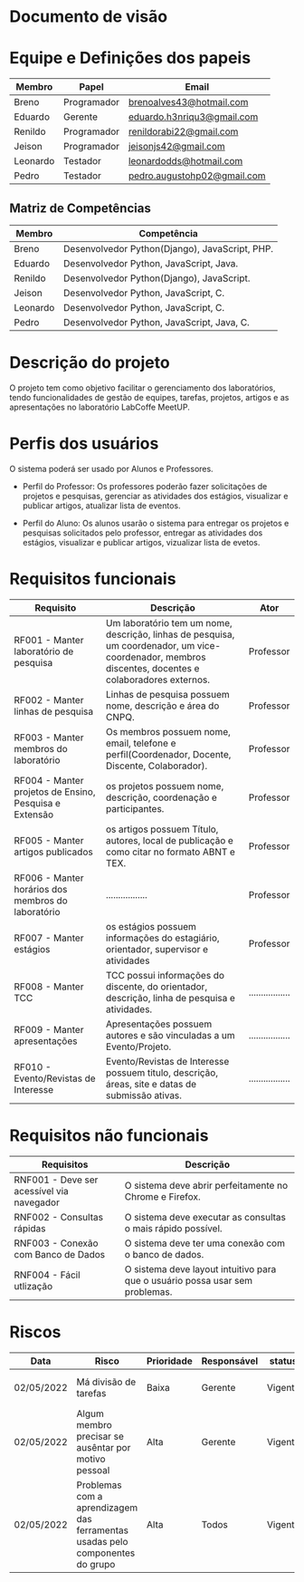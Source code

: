 # Documento de visão

# Equipe e Definições dos papeis

Membro | Papel | Email
------ | ----- | -----
Breno | Programador | brenoalves43@hotmail.com
Eduardo | Gerente | eduardo.h3nriqu3@gmail.com
Renildo | Programador | renildorabi22@gmail.com
Jeison | Programador | jeisonjs42@gmail.com
Leonardo | Testador | leonardodds@hotmail.com
Pedro | Testador | pedro.augustohp02@gmail.com

## Matriz de Competências 

Membro | Competência 
------ | -----------
Breno | Desenvolvedor Python(Django), JavaScript, PHP.
Eduardo | Desenvolvedor Python, JavaScript, Java.
Renildo | Desenvolvedor Python(Django), JavaScript.
Jeison | Desenvolvedor Python, JavaScript, C.
Leonardo | Desenvolvedor Python, JavaScript, C.
Pedro | Desenvolvedor Python, JavaScript, Java, C.

# Descrição do projeto

O projeto tem como objetivo facilitar o gerenciamento dos laboratórios, tendo funcionalidades de gestão de equipes, tarefas, projetos, artigos e as apresentações no laboratório LabCoffe MeetUP.

# Perfis dos usuários

O sistema poderá ser usado por Alunos e Professores.

* Perfil do Professor: Os professores poderão fazer solicitações de projetos e pesquisas, gerenciar as atividades dos estágios, visualizar e publicar artigos, atualizar lista de eventos.

* Perfil do Aluno: Os alunos usarão o sistema para entregar os projetos e pesquisas solicitados pelo professor, entregar as atividades dos estágios, visualizar e publicar artigos, vizualizar lista de evetos.

# Requisitos funcionais

Requisito| Descrição   | Ator |
---------| ----------- | ---------- |
RF001 - Manter laboratório de pesquisa| Um laboratório tem um nome, descrição, linhas de pesquisa, um coordenador, um vice-coordenador, membros discentes, docentes e colaboradores externos. | Professor
RF002 - Manter linhas de pesquisa| Linhas de pesquisa possuem nome, descrição e área do CNPQ. | Professor
RF003 - Manter membros do laboratório| Os membros possuem nome, email, telefone e perfil(Coordenador, Docente, Discente, Colaborador). | Professor
RF004 - Manter projetos de Ensino, Pesquisa e Extensão| os projetos possuem nome, descrição, coordenação e participantes. | Professor
RF005 - Manter artigos publicados| os artigos possuem Título, autores, local de publicação e como citar no formato ABNT e TEX. | Professor
RF006 - Manter horários dos membros do laboratório| ................. | Professor
RF007 - Manter estágios| os estágios possuem informações do estagiário, orientador, supervisor e atividades | Professor
RF008 - Manter TCC | TCC possui informações do discente, do orientador, descrição, linha de pesquisa e atividades. | .................
RF009 - Manter apresentações | Apresentações possuem autores e são vinculadas a um Evento/Projeto. | .................
RF010 - Evento/Revistas de Interesse | Evento/Revistas de Interesse possuem titulo, descrição, áreas, site e datas de submissão ativas. | .................
# Requisitos não funcionais 
Requisitos| Descrição|
----------| ---------|
RNF001 - Deve ser acessível via navegador| O sistema deve abrir perfeitamente no Chrome e Firefox.|
RNF002 - Consultas rápidas| O sistema deve executar as consultas o mais rápido possível.|
RNF003 - Conexão com Banco de Dados| O sistema deve ter uma conexão com o banco de dados.|
RNF004 - Fácil utlização| O sistema deve layout intuitivo para que o usuário possa usar sem problemas.|

# Riscos

Data | Risco | Prioridade | Responsável | status | Providência/Solução
---- | ----- | ---------- | ----------- | ------ | ------------------
02/05/2022 | Má divisão de tarefas | Baixa | Gerente | Vigente | acompanhar o trabalho realizado pelos membros
02/05/2022 | Algum membro precisar se ausêntar por motivo pessoal | Alta | Gerente | Vigente |Passar as funções do membro afastado para os demais membros
02/05/2022 | Problemas com a aprendizagem das ferramentas usadas pelo componentes do grupo | Alta | Todos | Vigente | Contatar os colegas para um possível esclarecimento do erro, e procurar soluções online 


